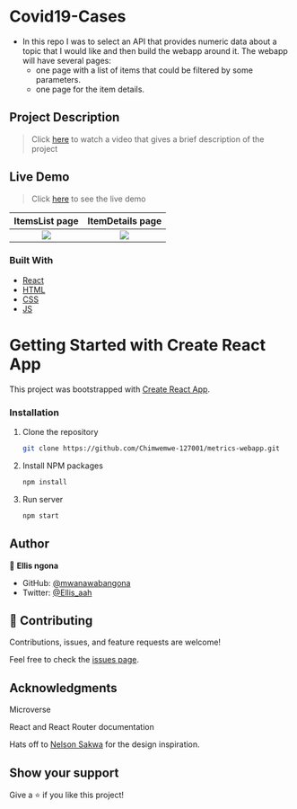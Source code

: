 # Covid19-Cases

- In this repo I was to select an API that provides numeric data about a topic that I would like and then build the webapp around it. The webapp will have several pages:
  - one page with a list of items that could be filtered by some parameters.
  - one page for the item details.

## Project Description
> Click [here](https://loom.com/share/eb9f9d4ce19942628b7c2aa2a74105c2) to watch a video that gives a brief description of the project

## Live Demo
> Click [here](https://elated-roentgen-42cb41.netlify.app/) to see the live demo


ItemsList page                              |  ItemDetails page
:------------------------------------------:|:------------------------------------------:
![](./src/assets/img/covid.png)   |  ![](./src/assets/img/covid1.png) 

### Built With

- [React](https://es.reactjs.org/)
- [HTML](https://www.w3schools.com/html/)
- [CSS](https://www.w3schools.com/css/)
- [JS](https://www.javascript.com/)

# Getting Started with Create React App

This project was bootstrapped with [Create React App](https://github.com/facebook/create-react-app).

### Installation

1. Clone the repository
   ```sh
   git clone https://github.com/Chimwemwe-127001/metrics-webapp.git
   ```
2. Install NPM packages
   ```sh
   npm install
   ```
3. Run server
   ```sh
   npm start
   ```
## Author

👤 **Ellis ngona**

- GitHub: [@mwanawabangona](https://github.com/mwanawabangona)
- Twitter: [@Ellis_aah](https://twitter.com/Ellis_aah)

## 🤝 Contributing

Contributions, issues, and feature requests are welcome!

Feel free to check the [issues page](../../issues/).

## Acknowledgments
Microverse

React and React Router documentation

Hats off to [Nelson Sakwa](https://www.behance.net/sakwadesignstudio) for the design inspiration.


## Show your support

Give a ⭐️ if you like this project!